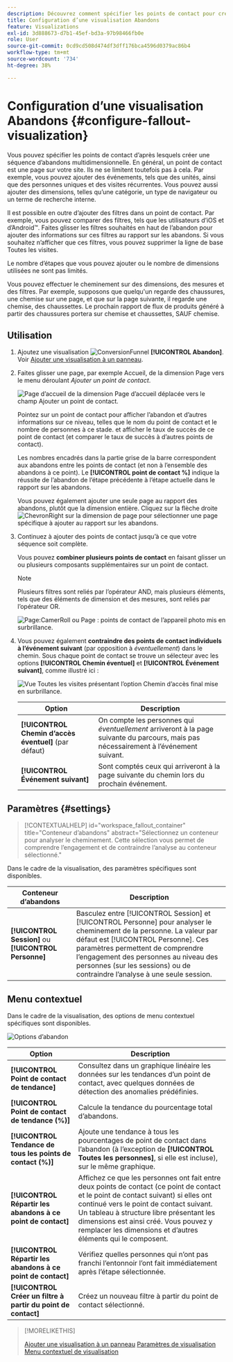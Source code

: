 ```yaml
---
description: Découvrez comment spécifier les points de contact pour créer une séquence d’abandons multidimensionnelle.
title: Configuration d’une visualisation Abandons
feature: Visualizations
exl-id: 3d888673-d7b1-45ef-bd3a-97b98466fb0e
role: User
source-git-commit: 0cd9cd508d474df3dff176bca4596d0379ac86b4
workflow-type: tm+mt
source-wordcount: '734'
ht-degree: 38%

---
```


# Configuration d’une visualisation Abandons {#configure-fallout-visualization}


Vous pouvez spécifier les points de contact d’après lesquels créer une séquence d’abandons multidimensionnelle. En général, un point de contact est une page sur votre site. Ils ne se limitent toutefois pas à cela. Par exemple, vous pouvez ajouter des événements, tels que des unités, ainsi que des personnes uniques et des visites récurrentes. Vous pouvez aussi ajouter des dimensions, telles qu’une catégorie, un type de navigateur ou un terme de recherche interne.

Il est possible en outre d’ajouter des filtres dans un point de contact. Par exemple, vous pouvez comparer des filtres, tels que les utilisateurs d’iOS et d’Android™. Faites glisser les filtres souhaités en haut de l’abandon pour ajouter des informations sur ces filtres au rapport sur les abandons. Si vous souhaitez n’afficher que ces filtres, vous pouvez supprimer la ligne de base Toutes les visites.

Le nombre d’étapes que vous pouvez ajouter ou le nombre de dimensions utilisées ne sont pas limités.

Vous pouvez effectuer le cheminement sur des dimensions, des mesures et des filtres. Par exemple, supposons que quelqu&#39;un regarde des chaussures, une chemise sur une page, et que sur la page suivante, il regarde une chemise, des chaussettes. Le prochain rapport de flux de produits généré à partir des chaussures portera sur chemise et chaussettes, SAUF chemise.

## Utilisation

1. Ajoutez une visualisation ![ConversionFunnel](/help/assets/icons/ConversionFunnel.svg) **[!UICONTROL Abandon]**. Voir [Ajouter une visualisation à un panneau](../freeform-analysis-visualizations.md#add-visualizations-to-a-panel).
1. Faites glisser une page, par exemple Accueil, de la dimension Page vers le menu déroulant *Ajouter un point de contact*.

   ![Page d’accueil de la dimension Page d’accueil déplacée vers le champ Ajouter un point de contact.](assets/fallout-drag.png)

   Pointez sur un point de contact pour afficher l’abandon et d’autres informations sur ce niveau, telles que le nom du point de contact et le nombre de personnes à ce stade. et afficher le taux de succès de ce point de contact (et comparer le taux de succès à d’autres points de contact).

   Les nombres encadrés dans la partie grise de la barre correspondent aux abandons entre les points de contact (et non à l’ensemble des abandons à ce point). Le **[!UICONTROL point de contact %]** indique la réussite de l’abandon de l’étape précédente à l’étape actuelle dans le rapport sur les abandons.

   Vous pouvez également ajouter une seule page au rapport des abandons, plutôt que la dimension entière. Cliquez sur la flèche droite ![ChevronRight](/help/assets/icons/ChevronRight.svg) sur la dimension de page pour sélectionner une page spécifique à ajouter au rapport sur les abandons.

1. Continuez à ajouter des points de contact jusqu’à ce que votre séquence soit complète.

   Vous pouvez **combiner plusieurs points de contact** en faisant glisser un ou plusieurs composants supplémentaires sur un point de contact.

   >[!NOTE]
   >
   >Plusieurs filtres sont reliés par l’opérateur AND, mais plusieurs éléments, tels que des éléments de dimension et des mesures, sont reliés par l’opérateur OR.

   ![Page:CamerRoll ou Page : points de contact de l’appareil photo mis en surbrillance.](assets/fallout-or.png)

1. Vous pouvez également **contraindre des points de contact individuels à l’événement suivant** (par opposition à *éventuellement*) dans le chemin. Sous chaque point de contact se trouve un sélecteur avec les options **[!UICONTROL Chemin éventuel]** et **[!UICONTROL Événement suivant]**, comme illustré ici :

   ![Vue Toutes les visites présentant l’option Chemin d’accès final mise en surbrillance. ](assets/fallout-nexthit.png)

   | Option | Description |
   |---|---|
   | **[!UICONTROL Chemin d’accès éventuel]** (par défaut) | On compte les personnes qui *éventuellement* arriveront à la page suivante du parcours, mais pas nécessairement à l’événement suivant. |
   | **[!UICONTROL Événement suivant]** | Sont comptés ceux qui arriveront à la page suivante du chemin lors du prochain événement. |


## Paramètres {#settings}

>[!CONTEXTUALHELP]
>id="workspace_fallout_container"
>title="Conteneur d’abandons"
>abstract="Sélectionnez un conteneur pour analyser le cheminement. Cette sélection vous permet de comprendre l’engagement et de contraindre l’analyse au conteneur sélectionné."

Dans le cadre de la visualisation, des paramètres spécifiques sont disponibles.

| Conteneur d’abandons | Description |
|--- |--- |
| **[!UICONTROL Session]** ou **[!UICONTROL Personne]** | Basculez entre [!UICONTROL Session] et [!UICONTROL Personne] pour analyser le cheminement de la personne. La valeur par défaut est [!UICONTROL Personne]. Ces paramètres permettent de comprendre l’engagement des personnes au niveau des personnes (sur les sessions) ou de contraindre l’analyse à une seule session. |


## Menu contextuel

Dans le cadre de la visualisation, des options de menu contextuel spécifiques sont disponibles.

![Options d’abandon](assets/fallout-options.png)

| Option | Description |
|--- |--- |
| **[!UICONTROL Point de contact de tendance]** | Consultez dans un graphique linéaire les données sur les tendances d’un point de contact, avec quelques données de détection des anomalies prédéfinies. |
| **[!UICONTROL Point de contact de tendance (%)]** | Calcule la tendance du pourcentage total d’abandons. |
| **[!UICONTROL Tendance de tous les points de contact (%)]** | Ajoute une tendance à tous les pourcentages de point de contact dans l’abandon (à l’exception de **[!UICONTROL Toutes les personnes]**, si elle est incluse), sur le même graphique. |
| **[!UICONTROL Répartir les abandons à ce point de contact]** | Affichez ce que les personnes ont fait entre deux points de contact (ce point de contact et le point de contact suivant) si elles ont continué vers le point de contact suivant. Un tableau à structure libre présentant les dimensions est ainsi créé. Vous pouvez y remplacer les dimensions et d’autres éléments qui le composent. |
| **[!UICONTROL Répartir les abandons à ce point de contact]** | Vérifiez quelles personnes qui n’ont pas franchi l’entonnoir l’ont fait immédiatement après l’étape sélectionnée. |
| **[!UICONTROL Créer un filtre à partir du point de contact]** | Créez un nouveau filtre à partir du point de contact sélectionné. |

>[!MORELIKETHIS]
>
>[Ajouter une visualisation à un panneau](/help/analysis-workspace/visualizations/freeform-analysis-visualizations.md#add-visualizations-to-a-panel)
>[Paramètres de visualisation](/help/analysis-workspace/visualizations/freeform-analysis-visualizations.md#settings)
>[Menu contextuel de visualisation](/help/analysis-workspace/visualizations/freeform-analysis-visualizations.md#context-menu)
>

